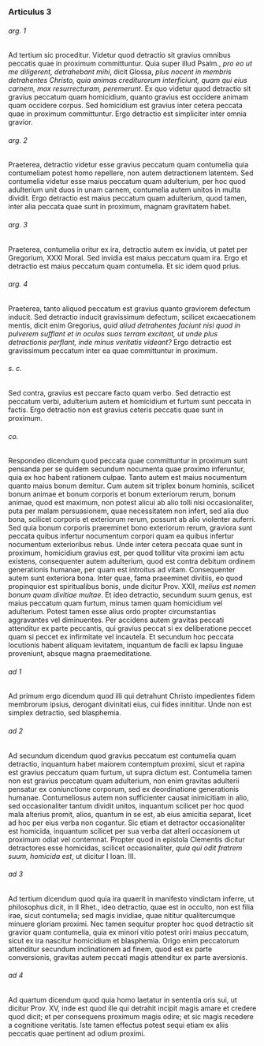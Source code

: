 ### Articulus 3

###### arg. 1
Ad tertium sic proceditur. Videtur quod detractio sit gravius omnibus peccatis quae in proximum committuntur. Quia super illud Psalm., *pro eo ut me diligerent, detrahebant mihi*, dicit Glossa, *plus nocent in membris detrahentes Christo, quia animas crediturorum interficiunt, quam qui eius carnem, mox resurrecturam, peremerunt*. Ex quo videtur quod detractio sit gravius peccatum quam homicidium, quanto gravius est occidere animam quam occidere corpus. Sed homicidium est gravius inter cetera peccata quae in proximum committuntur. Ergo detractio est simpliciter inter omnia gravior.

###### arg. 2
Praeterea, detractio videtur esse gravius peccatum quam contumelia quia contumeliam potest homo repellere, non autem detractionem latentem. Sed contumelia videtur esse maius peccatum quam adulterium, per hoc quod adulterium unit duos in unam carnem, contumelia autem unitos in multa dividit. Ergo detractio est maius peccatum quam adulterium, quod tamen, inter alia peccata quae sunt in proximum, magnam gravitatem habet.

###### arg. 3
Praeterea, contumelia oritur ex ira, detractio autem ex invidia, ut patet per Gregorium, XXXI Moral. Sed invidia est maius peccatum quam ira. Ergo et detractio est maius peccatum quam contumelia. Et sic idem quod prius.

###### arg. 4
Praeterea, tanto aliquod peccatum est gravius quanto graviorem defectum inducit. Sed detractio inducit gravissimum defectum, scilicet excaecationem mentis, dicit enim Gregorius, *quid aliud detrahentes faciunt nisi quod in pulverem sufflant et in oculos suos terram excitant, ut unde plus detractionis perflant, inde minus veritatis videant?* Ergo detractio est gravissimum peccatum inter ea quae committuntur in proximum.

###### s. c.
Sed contra, gravius est peccare facto quam verbo. Sed detractio est peccatum verbi, adulterium autem et homicidium et furtum sunt peccata in factis. Ergo detractio non est gravius ceteris peccatis quae sunt in proximum.

###### co.
Respondeo dicendum quod peccata quae committuntur in proximum sunt pensanda per se quidem secundum nocumenta quae proximo inferuntur, quia ex hoc habent rationem culpae. Tanto autem est maius nocumentum quanto maius bonum demitur. Cum autem sit triplex bonum hominis, scilicet bonum animae et bonum corporis et bonum exteriorum rerum, bonum animae, quod est maximum, non potest alicui ab alio tolli nisi occasionaliter, puta per malam persuasionem, quae necessitatem non infert, sed alia duo bona, scilicet corporis et exteriorum rerum, possunt ab alio violenter auferri. Sed quia bonum corporis praeeminet bono exteriorum rerum, graviora sunt peccata quibus infertur nocumentum corpori quam ea quibus infertur nocumentum exterioribus rebus. Unde inter cetera peccata quae sunt in proximum, homicidium gravius est, per quod tollitur vita proximi iam actu existens, consequenter autem adulterium, quod est contra debitum ordinem generationis humanae, per quam est introitus ad vitam. Consequenter autem sunt exteriora bona. Inter quae, fama praeeminet divitiis, eo quod propinquior est spiritualibus bonis, unde dicitur Prov. XXII, *melius est nomen bonum quam divitiae multae*. Et ideo detractio, secundum suum genus, est maius peccatum quam furtum, minus tamen quam homicidium vel adulterium. Potest tamen esse alius ordo propter circumstantias aggravantes vel diminuentes. Per accidens autem gravitas peccati attenditur ex parte peccantis, qui gravius peccat si ex deliberatione peccet quam si peccet ex infirmitate vel incautela. Et secundum hoc peccata locutionis habent aliquam levitatem, inquantum de facili ex lapsu linguae proveniunt, absque magna praemeditatione.

###### ad 1
Ad primum ergo dicendum quod illi qui detrahunt Christo impedientes fidem membrorum ipsius, derogant divinitati eius, cui fides innititur. Unde non est simplex detractio, sed blasphemia.

###### ad 2
Ad secundum dicendum quod gravius peccatum est contumelia quam detractio, inquantum habet maiorem contemptum proximi, sicut et rapina est gravius peccatum quam furtum, ut supra dictum est. Contumelia tamen non est gravius peccatum quam adulterium, non enim gravitas adulterii pensatur ex coniunctione corporum, sed ex deordinatione generationis humanae. Contumeliosus autem non sufficienter causat inimicitiam in alio, sed occasionaliter tantum dividit unitos, inquantum scilicet per hoc quod mala alterius promit, alios, quantum in se est, ab eius amicitia separat, licet ad hoc per eius verba non cogantur. Sic etiam et detractor occasionaliter est homicida, inquantum scilicet per sua verba dat alteri occasionem ut proximum odiat vel contemnat. Propter quod in epistola Clementis dicitur detractores esse homicidas, scilicet occasionaliter, *quia qui odit fratrem suum, homicida est*, ut dicitur I Ioan. III.

###### ad 3
Ad tertium dicendum quod quia ira quaerit in manifesto vindictam inferre, ut philosophus dicit, in II Rhet., ideo detractio, quae est in occulto, non est filia irae, sicut contumelia; sed magis invidiae, quae nititur qualitercumque minuere gloriam proximi. Nec tamen sequitur propter hoc quod detractio sit gravior quam contumelia, quia ex minori vitio potest oriri maius peccatum, sicut ex ira nascitur homicidium et blasphemia. Origo enim peccatorum attenditur secundum inclinationem ad finem, quod est ex parte conversionis, gravitas autem peccati magis attenditur ex parte aversionis.

###### ad 4
Ad quartum dicendum quod quia homo laetatur in sententia oris sui, ut dicitur Prov. XV, inde est quod ille qui detrahit incipit magis amare et credere quod dicit; et per consequens proximum magis odire; et sic magis recedere a cognitione veritatis. Iste tamen effectus potest sequi etiam ex aliis peccatis quae pertinent ad odium proximi.

